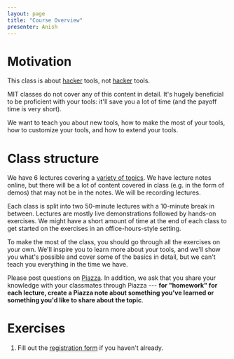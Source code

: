 ```yaml
---
layout: page
title: "Course Overview"
presenter: Anish
---
```


# Motivation

This class is about [hacker](https://en.wikipedia.org/wiki/Hacker_culture)
tools, not [hacker](https://en.wikipedia.org/wiki/Security_hacker) tools.

MIT classes do not cover any of this content in detail. It's hugely beneficial
to be proficient with your tools: it'll save you a lot of time (and the payoff
time is very short).

We want to teach you about new tools, how to make the most of your tools, how
to customize your tools, and how to extend your tools.

# Class structure

We have 6 lectures covering a [variety of topics](/schedule/). We have lecture
notes online, but there will be a lot of content covered in class (e.g. in the
form of demos) that may not be in the notes. We will be recording lectures.

Each class is split into two 50-minute lectures with a 10-minute break in
between. Lectures are mostly live demonstrations followed by hands-on
exercises. We might have a short amount of time at the end of each class to get
started on the exercises in an office-hours-style setting.

To make the most of the class, you should go through all the exercises on your
own. We'll inspire you to learn more about your tools, and we'll show you
what's possible and cover some of the basics in detail, but we can't teach you
everything in the time we have.

Please post questions on [Piazza](https://piazza.com/class/jqjpgaeaz77785). In
addition, we ask that you share your knowledge with your classmates through
Piazza --- **for "homework" for each lecture, create a Piazza note about
something you've learned or something you'd like to share about the topic**.

# Exercises

1. Fill out the [registration form](https://goo.gl/forms/HSdsUQ204Ow8BgUs2) if
   you haven't already.
